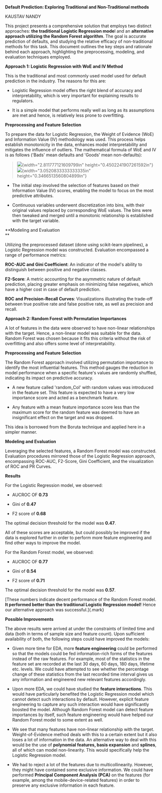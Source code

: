 **Default Prediction: Exploring Traditional and Non-Traditional
methods**

KAUSTAV NANDY

This project presents a comprehensive solution that employs two distinct
approaches: **the traditional Logistic Regression mode**l and an
**alternative approach utilizing the Random Forest algorithm**. The goal
is accurate prediction of defaults, and studying the relative efficacy
of non-traditional methods for this task. This document outlines the key
steps and rationale behind each approach, highlighting the
preprocessing, modeling, and evaluation techniques employed.

**Approach 1: Logistic Regression with WoE and IV Method**

This is the traditional and most commonly used model used for default
prediction in the industry. The reasons for this are:

-   Logistic Regression model offers the right blend of accuracy and
    interpretability, which is very important for explaining results to
    regulators.

-   It is a simple model that performs really well as long as its
    assumptions are met and hence, is relatively less prone to
    overfitting.

**Preprocessing and Feature Selection**

To prepare the data for Logistic Regression, the Weight of Evidence
(WoE) and Information Value (IV) methodology was used. This process
helps establish monotonicity in the data, enhances model
interpretability and mitigates the influence of outliers. The
mathematical formula of WoE and IV is as follows ('Bads' mean defaults
and 'Goods' mean non-defaults):

> ![](./image2.png){width="2.811777121609799in"
> height="0.4502241907261592in"}![](./image2.png){width="3.0520833333333335in"
> height="0.3466513560804899in"}

-   The initial step involved the selection of features based on their
    Information Value (IV) scores, enabling the model to focus on the
    most predictive attributes.

-   Continuous variables underwent discretization into bins, with their
    original values replaced by corresponding WoE values. The bins were
    then tweaked and merged until a monotonic relationship is
    established with the target variable.

**Modeling and Evaluation\
**

Utilizing the preprocessed dataset (done using scikit-learn pipelines),
a Logistic Regression model was constructed. Evaluation encompassed a
range of performance metrics:

**ROC-AUC and Gini Coefficient**: An indicator of the model\'s ability
to distinguish between positive and negative classes.

**F2-Score**: A metric accounting for the asymmetric nature of default
prediction, placing greater emphasis on minimizing false negatives,
which have a higher cost in case of default prediction.

**ROC and Precision-Recall Curves**: Visualizations illustrating the
trade-off between true positive rate and false positive rate, as well as
precision and recall.

**Approach 2: Random Forest with Permutation Importances**

A lot of features in the data were observed to have non-linear
relationships with the target. Hence, a non-linear model was suitable
for the data. Random Forest was chosen because it fits this criteria
without the risk of overfitting and also offers some level of
interpretability.

**Preprocessing and Feature Selection**

The Random Forest approach involved utilizing permutation importance to
identify the most influential features. This method gauges the reduction
in model performance when a specific feature\'s values are randomly
shuffled, indicating its impact on predictive accuracy.

-   A new feature called \'random_Col\' with random values was
    introduced in the feature set. This feature is expected to have a
    very low importance score and acted as a benchmark feature.

-   Any feature with a mean feature importance score less than the
    maximum score for the random feature was deemed to have an
    insignificant effect on the target and was dropped.

This idea is borrowed from the Boruta technique and applied here in a
simpler manner.

**Modeling and Evaluation**

Leveraging the selected features, a Random Forest model was constructed.
Evaluation procedures mirrored those of the Logistic Regression
approach, encompassing ROC-AUC, F2-Score, Gini Coefficient, and the
visualization of ROC and PR Curves.

**Results**

For the Logistic Regression model, we observed:

-   AUCROC OF **0.73**

-   Gini of **0.47**

-   F2 score of **0.68**

The optimal decision threshold for the model was **0.47**.

All of these scores are acceptable, but could possibly be improved if
the data is explored further in order to perform more feature
engineering and find other ways to improve the model.

For the Random Forest model, we observed:

-   AUCROC OF **0.77**

-   Gini of **0.54**

-   F2 score of **0.71**

The optimal decision threshold for the model was **0.57**.

[These numbers indicate decent performance of the Random Forest model.
**It performed better than the traditional Logistic Regression model!**
Hence our alternative approach was successful.]{.mark}

**Possible Improvements**

The above results were arrived at under the constraints of limited time
and data (both in terms of sample size and feature count). Upon
sufficient availability of both, the following steps could have improved
the models:

-   Given more time for EDA, more **feature engineering** could be
    performed so that the models could be fed information-rich forms of
    the features instead of the raw features. For example, most of the
    statistics in the feature set are recorded at the last 30 days, 60
    days, 180 days, lifetime etc. levels. We could have attempted to see
    whether the percentage change of these statistics from the last
    recorded time interval gives us any information and engineered new
    relevant features accordingly.

-   Upon more EDA, we could have studied the **feature interactions**.
    This would have particularly benefited the Logistic Regression model
    which cannot detect such interactions by default. However, explicit
    feature engineering to capture any such interaction would have
    significantly boosted the model. Although Random Forest model can
    detect feature importances by itself, such feature engineering would
    have helped our Random Forest model to some extent as well.

-   We see that many features have non-linear relationship with the
    target. Weight-of-Evidence method deals with this to a certain
    extent but it also loses a lot of information in the data. An
    alternative way to deal with this would be the use of **polynomial
    features, basis expansion** and **splines**, all of which can model
    non-linearity. This would specifically help the Logistic Regression
    model.

-   We had to reject a lot of the features due to multicollinearity.
    However, they might have contained some exclusive information. We
    could have performed **Principal Component Analysis (PCA)** on the
    features (for example, among the mobile-device-related features) in
    order to preserve any exclusive information in each feature.

